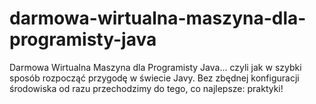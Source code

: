 # darmowa-wirtualna-maszyna-dla-programisty-java
Darmowa Wirtualna Maszyna dla Programisty Java... czyli jak w szybki sposób rozpocząć przygodę w świecie Javy. Bez zbędnej konfiguracji środowiska od razu przechodzimy do tego, co najlepsze: praktyki!
